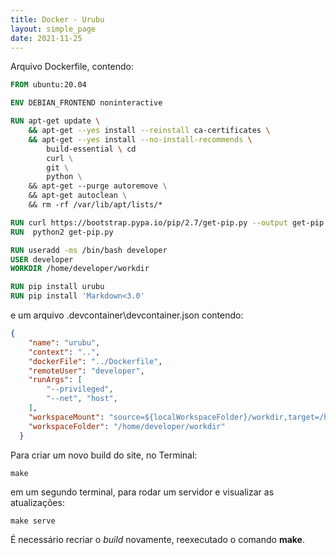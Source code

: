 ```yaml
---
title: Docker - Urubu
layout: simple_page 
date: 2021-11-25
---
```



Arquivo Dockerfile, contendo:

```Dockerfile
FROM ubuntu:20.04

ENV DEBIAN_FRONTEND noninteractive

RUN apt-get update \
    && apt-get --yes install --reinstall ca-certificates \
    && apt-get --yes install --no-install-recommends \
        build-essential \ cd
        curl \
        git \
        python \
    && apt-get --purge autoremove \
    && apt-get autoclean \
    && rm -rf /var/lib/apt/lists/*

RUN curl https://bootstrap.pypa.io/pip/2.7/get-pip.py --output get-pip.py
RUN  python2 get-pip.py

RUN useradd -ms /bin/bash developer
USER developer
WORKDIR /home/developer/workdir

RUN pip install urubu
RUN pip install 'Markdown<3.0'
```

e um arquivo .devcontainer\devcontainer.json contendo:
```json
{
    "name": "urubu",
    "context": "..",
    "dockerFile": "../Dockerfile",
    "remoteUser": "developer",
    "runArgs": [
        "--privileged",
        "--net", "host", 
    ],
    "workspaceMount": "source=${localWorkspaceFolder}/workdir,target=/home/developer/workdir,type=bind,consistency=delegated",
    "workspaceFolder": "/home/developer/workdir"
  }
```

Para criar um novo build do site, no Terminal:

```Shell
make
```

em um segundo terminal, para rodar um servidor e visualizar as atualizações:
```Shell
make serve
```

É necessário recriar o *build* novamente, reexecutado o comando **make**.

